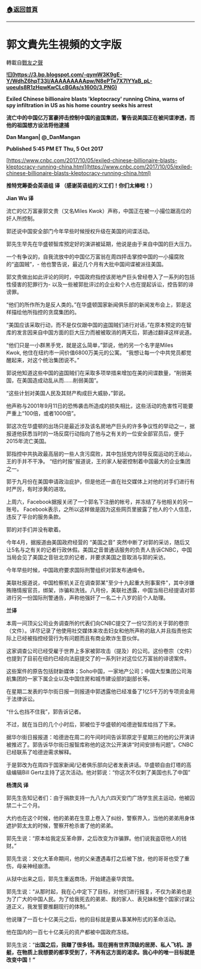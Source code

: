 ###  [:house:返回首頁](https://github.com/ourhimalayas/txt)
---
# 郭文貴先生視頻的文字版
轉載自[戰友之聲](http://littleantvoice.blogspot.com)

**[!\[\](https://3.bp.blogspot.com/-qymW3K9gE-Y/WdhZ6hpT33I/AAAAAAAAApw/N8ePTe7X7lYYaB_pL-uoeuls8R1zHqwKwCLcBGAs/s1600/3.PNG)](https://3.bp.blogspot.com/-qymW3K9gE-Y/WdhZ6hpT33I/AAAAAAAAApw/N8ePTe7X7lYYaB_pL-uoeuls8R1zHqwKwCLcBGAs/s1600/3.PNG)**



**Exiled Chinese billionaire blasts 'kleptocracy' running China, warns of spy infiltration in US as his home country seeks his arrest**

**流亡中的中国亿万富豪抨击控制中国的盗国集团，警告说美国正在被间谍渗透，而他的祖国想方设法将他逮捕**

**Dan Mangan| @\_DanMangan**

**Published 5:45 PM ET Thu, 5 Oct 2017**

[https://www.cnbc.com/2017/10/05/exiled-chinese-billionaire-blasts-kleptocracy-running-china.html](https://www.cnbc.com/2017/10/05/exiled-chinese-billionaire-blasts-kleptocracy-running-china.html)



**推特党筹委会英语组 译 （感谢英语组的义工们！你们太棒啦！）**



**Jian Wu 译**

流亡的亿万富豪郭文贵（又名Miles Kwok）声称，中国正在被一小撮位踞高位的奸人所控制。



郭还说中国安全部门今年早些时候授权升级在美国的间谍活动。



郭先生早先在华盛顿智库预定好的演讲被延期，他说是由于来自中国的巨大压力。



一个有争议的，自我流放中的中国亿万富翁在周四抨击掌控中国的一小撮腐败的“盗国贼”，- 他也警告说，最近几个月有大批中国间谍被派往美国。



郭文贵做出如此评论的同时，中国政府指控该房地产巨头曾经卷入了一系列的包括性侵害的犯罪行为- 以及一些被郭批评过的企业和个人也在提起诉讼，控告郭的诽谤罪。



“他们的所作所为是反人类的。”在华盛顿国家新闻俱乐部的新闻发布会上，郭是这样描绘他所指控的贪腐集团的。



“美国应该采取行动，而不是仅仅跟中国的盗国贼们进行对话，”在原本预定的在智库的发言因来自中国方面的巨大压力而被被取消的两天后，郭通过翻译这样说道。



“他们只是一小群黑手党，就是这么简单，”郭说，他的另一个名字是Miles Kwok, 他住在纽约市一间价值6800万美元的公寓。 “我想让每一个中共党员都觉醒起来，对这个统治集团说不。”

郭说他知道这些中国的盗国贼们在采取多项举措来增加在美的间谍数量，“削弱美国，在美国造成动乱从而……削弱美国”。



“这些计划对美国人民及其财产构成巨大威胁，”郭说。



他声称与2001年9月11日的恐怖袭击所造成的损失相比，这些活动的危害性可能要严重上“100倍，或者1000倍”。



郭这次在华盛顿的出场只是最近涉及该名房地产巨头的许多争议性的举动之一，据报道他获悉当时的一场反腐行动指向了他与之有关的一位安全部官员后，便于2015年流亡美国。

郭指控中共执政最高层的一些人贪污腐败，其中包括党内领导反腐运动的王岐山，王的手并不干净。 “纽约时报”报道说，王的家人秘密控制着中国最大的企业集团之一。



郭于九月份在美国申请政治庇护，但是他还一直在社交媒体上对他的对手们进行有时严厉，有时涉黄的进攻。



上周六，Facebook据报关闭了一个郭名下注册的帐号，并冻结了与他相关的另一账号。 Facebook表示，之所以这样做是因为这些网页里披露了他人的个人信息，违反了平台的服务条款。



郭的对手们并没有歇着。



今年4月，据报道由美国政府经营的 “美国之音” 突然中断了对郭的采访，随后又让5名与之有关的记者行政休假。美国之音普通话服务的负责人告诉CNBC，中国当局会见了美国之音驻北京的记者，并要求美国之音取消与郭的采访。



今年早些时候，中国政府要求国际刑警组织对郭发布通缉令。



美联社报道说，中国检察机关正在调查郭某"至少十九起重大刑事案件"，其中涉嫌贿赂情报官员，绑架，诈骗和洗钱。八月份，美联社透露，中国当局已经提请对郭进行另一份国际刑警通告，声称他强奸了一名二十八岁的前个人助理。



**兰译**

本周一间顶尖公司业务调查所的代表们向CNBC提交了一份12页的关于郭的卷宗（文件）。详尽记录了他使用社交媒体来攻击妇女和他所声称的敌人并且指责他实际上已经被指控经营行为有问题而且有商业欺诈生意伙伴。



这家调查公司已经受雇于世界上多家被郭攻击（提及）的公司。这份卷宗（文件）也提到了目前在纽约已经向法庭提交了的一系列针对这位亿万富翁的诽谤案件。

这些案件的原告包括财新媒体；Soho中国，一家地产公司；中国大型集团公司海航集团的一家下属企业以及中国住房和城市建设部的副部长等。



在星期二发表的华尔街日报一则报道中郭透露他已经准备了1亿5千万的专项资金用于法律诉讼。



“什么也挡不住我”，郭告诉记者。



不过，就在当日的几个小时后，郭被位于华盛顿的哈德逊智库给挡了下来。



据华尔街日报报道：哈德逊在周二的午间时间告诉郭原定于星期三的他的公开演讲被推迟了。郭告诉华尔街日报智库称他的这次公开演讲“时间安排有问题”。CNBC已经联系了哈德逊需求解释。



于是郭改为在周四于国家新闻/记者俱乐部向记者发表讲话。华盛顿自由灯塔的高级编辑Bill Gertz主持了这次活动。他对郭说：“你这次不仅刺了美国也扎了中国”



**杨清风 译**

郭先生告知记者们：由于捐款支持一九八九六四天安门广场学生民主运动，他被囚禁二十二个月。



大约也在这个时候，他的弟弟在生意上卷入了纠纷，警察界入，当他的弟弟用身体遮护郭太太的时候，警察开枪杀害了他的弟弟。



郭先生说：“原本给我定反革命罪，之后改变为诈骗罪。他们说我盗窃他人的钱财。”



郭先生说：文化大革命期间，他的父亲遭遇毒打之后被下放，他的哥哥也受了重伤，母亲神经崩溃。



从狱中出来之后，郭先生重返商场，开始建造豪华宾馆。



郭先生说：“从那时起，我在心中定下了目标，对他们进行报复，不仅为弟弟也是为了广大的中国人民。为了给我死去的弟弟、我的家人、表兄妹和整个国家讨谋公道正义，我发誓要推翻现行的体制。”



他说赚了一百七十亿美元之后，他的目标就是要从事某种形式的革命活动。



他在国内的一百七十亿美元的资产都被中国政府冻结。



郭先生说：“**出国之后，我赚了很多钱。现在拥有世界顶级的居房、私人飞机、游艇，在物质上我想要的都享受到了，不再有这方面的渴求。我心中的唯一目标就是改变中国！”**